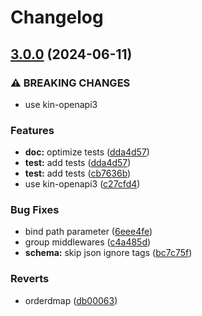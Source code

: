 # Changelog

## [3.0.0](https://github.com/neo-f/soda/compare/v2.0.9...v3.0.0) (2024-06-11)


### ⚠ BREAKING CHANGES

* use kin-openapi3

### Features

* **doc:** optimize tests ([dda4d57](https://github.com/neo-f/soda/commit/dda4d5751c74e53919c62d367f48a0c973ac9ce5))
* **test:** add tests ([dda4d57](https://github.com/neo-f/soda/commit/dda4d5751c74e53919c62d367f48a0c973ac9ce5))
* **test:** add tests ([cb7636b](https://github.com/neo-f/soda/commit/cb7636bec09908ca1e63aa98dc5634e762dff30c))
* use kin-openapi3 ([c27cfd4](https://github.com/neo-f/soda/commit/c27cfd48c4b9b5a1aff1bbcde4f242d7caf39bc6))


### Bug Fixes

* bind path parameter ([6eee4fe](https://github.com/neo-f/soda/commit/6eee4fe70d46b5b8820a1b3fa3865e13cb06025c))
* group middlewares ([c4a485d](https://github.com/neo-f/soda/commit/c4a485d1da683a1332d56116ef796f8d43be9bd7))
* **schema:** skip json ignore tags ([bc7c75f](https://github.com/neo-f/soda/commit/bc7c75fdbff11fd6a62dd832d3d4c6e3d871179a))


### Reverts

* orderdmap ([db00063](https://github.com/neo-f/soda/commit/db00063337897190e65507e8ddfb02e80bc861c1))
